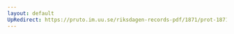 ```yaml
---
layout: default
UpRedirect: https://pruto.im.uu.se/riksdagen-records-pdf/1871/prot-1871-urtima-fk--918/prot-1871-urtima-fk--918_019.pdf
---
```

